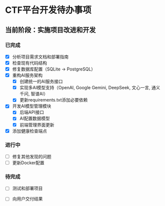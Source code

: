 # CTF平台开发待办事项

## 当前阶段：实施项目改进和开发

### 已完成
- [x] 分析项目需求文档和部署指南
- [x] 检查现有代码结构
- [x] 修复数据库配置（SQLite -> PostgreSQL）
- [x] 重构AI服务架构
  - [x] 创建统一的AI服务接口
  - [x] 实现多AI模型支持（OpenAI, Google Gemini, DeepSeek, 文心一言, 通义千问, 智谱AI）
  - [x] 更新requirements.txt添加必要依赖
- [x] 开发AI模型管理模块
  - [x] 后端API接口
  - [x] AI配置数据模型
  - [x] 前端管理界面更新
- [x] 添加健康检查端点

### 进行中
- [ ] 修复其他发现的问题
- [ ] 更新Docker配置

### 待完成
- [ ] 测试和部署项目
- [ ] 向用户交付结果

